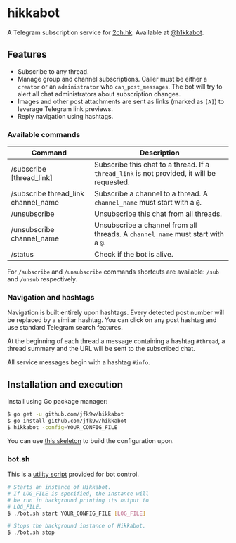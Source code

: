 # hikkabot

A Telegram subscription service for [2ch.hk](https://2ch.hk).
Available at [@h1kkabot](https://t.me/h1kkabot).


## Features

* Subscribe to any thread.
* Manage group and channel subscriptions. Caller must be either a `creator` or an `administrator` who `can_post_messages`. The bot will try to alert all chat administrators about subscription changes.
* Images and other post attachments are sent as links (marked as `[A]`) to leverage Telegram link previews.
* Reply navigation using hashtags.

### Available commands

| Command | Description |
|---------|-------------|
| /subscribe [thread\_link] | Subscribe this chat to a thread. If a `thread_link` is not provided, it will be requested. |
| /subscribe thread\_link channel\_name | Subscribe a channel to a thread. A `channel_name` must start with a `@`. |
| /unsubscribe | Unsubscribe this chat from all threads. |
| /unsubscribe channel\_name | Unsubscribe a channel from all threads. A `channel_name` must start with a `@`. |
| /status | Check if the bot is alive. |

For `/subscribe` and `/unsubscribe` commands shortcuts are available: `/sub` and `/unsub` respectively.

### Navigation and hashtags

Navigation is built entirely upon hashtags. Every detected post number will be replaced by a similar hashtag. You can click on any post hashtag and use standard Telegram search features.

At the beginning of each thread a message containing a hashtag `#thread`, a thread summary and the URL will be sent to the subscribed chat.

All service messages begin with a hashtag `#info`.


## Installation and execution

Install using Go package manager:

```bash
$ go get -u github.com/jfk9w/hikkabot
$ go install github.com/jfk9w/hikkabot
$ hikkabot -config=YOUR_CONFIG_FILE
```

You can use [this skeleton](https://github.com/jfk9w/hikkabot/blob/master/config.json) to build the configuration upon.

### <span>bot.sh</span>

This is a [utility script](https://github.com/jfk9w/hikkabot/blob/master/bot.sh) provided for bot control.

```bash
# Starts an instance of Hikkabot.
# If LOG_FILE is specified, the instance will
# be run in background printing its output to
# LOG_FILE.
$ ./bot.sh start YOUR_CONFIG_FILE [LOG_FILE]

# Stops the background instance of Hikkabot.
$ ./bot.sh stop
```